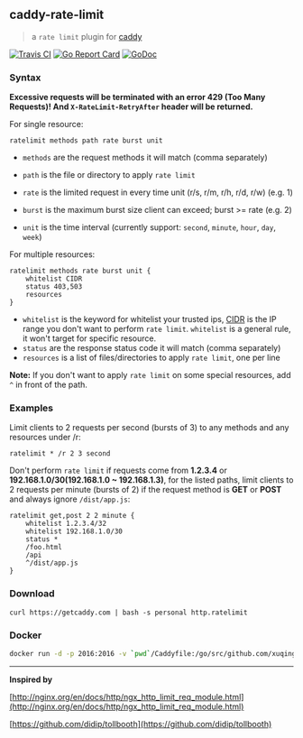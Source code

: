 ## caddy-rate-limit
>a `rate limit` plugin for [caddy](https://caddyserver.com/)

[![Travis CI](https://img.shields.io/travis/xuqingfeng/caddy-rate-limit/master.svg?style=flat-square)](https://travis-ci.org/xuqingfeng/caddy-rate-limit)
[![Go Report Card](https://goreportcard.com/badge/github.com/xuqingfeng/caddy-rate-limit?style=flat-square)](https://goreportcard.com/report/github.com/xuqingfeng/caddy-rate-limit)
[![GoDoc](https://img.shields.io/badge/godoc-reference-blue.svg?style=flat-square)](https://godoc.org/github.com/xuqingfeng/caddy-rate-limit)

### Syntax

**Excessive requests will be terminated with an error 429 (Too Many Requests)! And `X-RateLimit-RetryAfter` header will be returned.**

For single resource:

```
ratelimit methods path rate burst unit
```

- `methods` are the request methods it will match (comma separately)

- `path` is the file or directory to apply `rate limit`

- `rate` is the limited request in every time unit (r/s, r/m, r/h, r/d, r/w) (e.g. 1)

- `burst` is the maximum burst size client can exceed; burst >= rate (e.g. 2)

- `unit` is the time interval (currently support: `second`, `minute`, `hour`, `day`, `week`)

For multiple resources:

```
ratelimit methods rate burst unit {
    whitelist CIDR
    status 403,503
    resources
}
```

- `whitelist` is the keyword for whitelist your trusted ips, [CIDR](https://en.wikipedia.org/wiki/Classless_Inter-Domain_Routing) is the IP range you don't want to perform `rate limit`. `whitelist` is a general rule, it won't target for specific resource.
- `status` are the response status code it will match (comma separately)
- `resources` is a list of files/directories to apply `rate limit`, one per line

**Note:** If you don't want to apply `rate limit` on some special resources, add `^` in front of the path.


### Examples

Limit clients to 2 requests per second (bursts of 3) to any methods and any resources under /r:

```
ratelimit * /r 2 3 second
```

Don't perform `rate limit` if requests come from **1.2.3.4** or **192.168.1.0/30(192.168.1.0 ~ 192.168.1.3)**, for the listed paths, limit clients to 2 requests per minute (bursts of 2) if the request method is **GET** or **POST** and always ignore `/dist/app.js`:

```
ratelimit get,post 2 2 minute {
    whitelist 1.2.3.4/32
    whitelist 192.168.1.0/30
    status *
    /foo.html
    /api
    ^/dist/app.js
}
```

### Download

`curl https://getcaddy.com | bash -s personal http.ratelimit`

### Docker

```bash
docker run -d -p 2016:2016 -v `pwd`/Caddyfile:/go/src/github.com/xuqingfeng/caddy-rate-limit/Caddyfile --name ratelimit xuqingfeng/caddy-rate-limit
```

---

**Inspired by**

[http://nginx.org/en/docs/http/ngx_http_limit_req_module.html](http://nginx.org/en/docs/http/ngx_http_limit_req_module.html)

[https://github.com/didip/tollbooth](https://github.com/didip/tollbooth)
